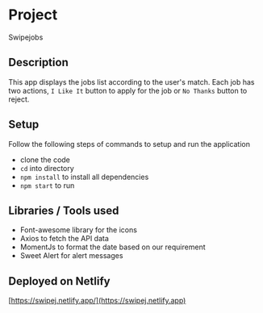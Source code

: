 # Project
Swipejobs

## Description
This app displays the jobs list according to the user's match. Each job has two actions, `I Like It` button to apply for the job or  `No Thanks` button to reject.

## Setup
Follow the following steps of commands to setup and run the application

- clone the code
- `cd` into directory
- `npm install` to install all dependencies
- `npm start` to run

## Libraries / Tools used
- Font-awesome library for the icons
- Axios to fetch the API data
- MomentJs to format the date based on our requirement
- Sweet Alert for alert messages


## Deployed on Netlify
[https://swipej.netlify.app/](https://swipej.netlify.app)
